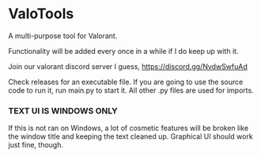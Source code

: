 # ValoTools
A multi-purpose tool for Valorant.

Functionality will be added every once in a while if I do keep up with it.

Join our valorant discord server I guess, https://discord.gg/NvdwSwfuAd

Check releases for an executable file.
If you are going to use the source code to run it, run main.py to start it. All other .py files are used for imports.

### TEXT UI IS WINDOWS ONLY
If this is not ran on Windows, a lot of cosmetic features will be broken like the window title and keeping the text cleaned up.
Graphical UI should work just fine, though.

